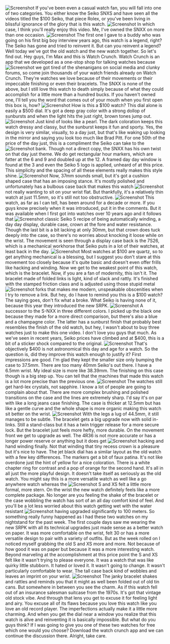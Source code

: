 ![Screenshot](screenshots/screenshot_10.png)
 If you've been even a casual watch fan, you will fall into one of two categories.  You either know the Seiko SNXS and have seen all the videos titled the $100 Seiko, that  piece Rolex, or you've been living in blissful ignorance of the glory that is this watch.
![Screenshot](screenshots/screenshot_20.png)
 In which case, I think you'll really enjoy this video.  Me, I've owned the SNXX on more than one occasion.
![Screenshot](screenshots/screenshot_30.png)
 The first one I gave to a buddy who was going on his first big boy interview years ago,  this watch is a legend, right?  The Seiko has gone and tried to reinvent it.  But can you reinvent a legend?  Well today we've got the old watch and the new watch together.  So let's find out.  Hey guys, I'm Max and this is Watch Crunch.  Watch Crunch is an app that we developed as a one-stop shop for talking watches because
![Screenshot](screenshots/screenshot_70.png)
 we got tired of the shenanigans on social media and clunky forums, so come join thousands  of your watch friends already on Watch Crunch.  They're watches we love because of their movements or their impeccable finishing or even  their bracelets.  The SNXX is none of the above, but I still love this watch to death simply because of  what they could accomplish for a little more than a hundred bucks.  If you haven't owned one, I'll tell you the word that comes out of your mouth when you  first open this box is, how?
![Screenshot](screenshots/screenshot_90.png)
 How is this a $100 watch?  This dial alone is easily a $500 dial.  It's got a deep gray color with a strong dollop of sunbursts and when the light hits  the just right, brown tones jump out.
![Screenshot](screenshots/screenshot_100.png)
 Just kind of looks like a pearl.  The dark coloration keeps this watch dressy and classy, but the sunburst keeps it fun  and sporty.  Yes, the design is very similar, visually, to a day just, but that's like waking up looking  in the mirror and saying you look too much like Brad Pitt.  For one 50th of the price of the day just, this is a compliment the Seiko can take to the
![Screenshot](screenshots/screenshot_130.png)
 bank.  Though not a direct copy, the SNXX has his own twist on that day just theme.  We do get rectangular hour markers, which are fatter at the 6 and 9 and doubled up at  the 12.  A framed day day window is found at the 3 and even the Seiko 5 logo is applied, unheard of  at this price.  This simplicity and the spacing of all these elements really makes this style shine.
![Screenshot](screenshots/screenshot_140.png)
 Now, 37mm sounds small, but it's got a cushion shaped case that has an imposing stance.  It's mostly polished and unfortunately has a bulbous case back that makes this watch
![Screenshot](screenshots/screenshot_150.png)
 not really wanting to sit on your wrist flat.  But thankfully, it's a relatively thin watch at just 11.5mm, so it's still not too obstructive.
![Screenshot](screenshots/screenshot_160.png)
 This watch, as far as I can tell, has been around for a decade or more.  If you guys know precisely when it was introduced, put it in the comments.  But it was available when I first got into watches over 10 years ago and it follows that
![Screenshot](screenshots/screenshot_170.png)
 classic Seiko 5 recipe of being automatically winding, a day day display, durable case,  crown at the fore and water resistance.  Though the last bit is a bit lacking at only 30mm, but that crown does tuck deeply into  the case, so there's no worries about knocking it loose while on the wrist.  The movement is seen through a display case back is the 7S26, which is a mechanical  workhorse that Seiko puts in a lot of their watches, at least back in the day.
![Screenshot](screenshots/screenshot_220.png)
 Most watches at $100 are quartz, so to get anything mechanical is a blessing, but I suggest  you don't stare at this movement too closely because it's quite basic and doesn't even  offer frills like hacking and winding.  Now we get to the weakest point of this watch, which is the bracelet.  Now, if you are a fan of modernity, this isn't it.  The bracelet made of folded links is light, kind of slack and rattly.  It's finished with the stamped friction class and is adjusted using those stupid metal
![Screenshot](screenshots/screenshot_230.png)
 forks that makes me modern, unspeakable obscenities when I try to remove a link.  But hey, do I have to remind you this is a $100 watch?  The saying goes, don't fix what a broke.  What Seiko is having none of it, because this year they introduced the new SRPK.
![Screenshot](screenshots/screenshot_260.png)
 A successor to the S-NXX in three different colors.  I picked up the black one because they made for a more direct comparison, but there's  also a blue and a champagne color.  The latter has a sunburst finish that probably best resembles the finish of the old watch,  but hey, I wasn't about to buy three watches just to make this one video.  I don't love you guys that much.  As we've seen in recent years, Seiko prices have climbed and at $400, this is a bit of  a sticker shock compared to the original.
![Screenshot](screenshots/screenshot_290.png)
 That's objectively $400 is not astronomical this day and age for a watch.  So the question is, did they improve this watch enough to justify it?  First impressions are good.  I'm glad they kept the smaller size only bumping the case to 37.5mm.  There are too many 40mm Seiko's out there.  I have a 6.5mm wrist.  My ideal size is more like 38.39mm.  The finishing on this case though is a big step up.  You can tell that the machines that made this watch is a lot more precise than the previous  one.
![Screenshot](screenshots/screenshot_320.png)
 The watches still get hard-lex crystals, not sapphire.  I know a lot of people are going to complain about that.  There are more complex brushing and polished transitions on the case and the lines are extremely  sharp.  I'd say it's on par with like a long jeans case finishing.  The case is thicker at 12.5mm but has like a gentle curve and the whole shape is more  organic making this watch sit better on the wrist.
![Screenshot](screenshots/screenshot_330.png)
 With the legs a lug of 44.5mm, it still manages to be subtle.  The bracelet gets a big upgrade now with solid in-links.  Still a stand-class but it has a twin trigger release for a more secure lock.  But the bracelet just feels more hefty, more durable.  On the movement front we get to upgrade as well.  The 4R36 is not more accurate or has a longer power reserve or anything but it does get
![Screenshot](screenshots/screenshot_370.png)
 hacking and hand winding finally.  Not that winding that tiny recess crown is a pleasure but it's nice to have.  The jet black dial has a similar layout as the old watch with a few key differences.  The markers get a bit of faux patina.  It's not like overdone just the hint of yellow for a nice coloration.  There is a white chapter ring for contrast and a pop of orange for the second hand.  It's all in all just the more playful design.  It doesn't take itself as seriously as the old watch.  You might say this is a more versatile watch as well like a go anywhere watch whereas the
![Screenshot](screenshots/screenshot_390.png)
 S and XS felt a little more formal, more stern.  On the wrist the new watch definitely feels like a more complete package.  No longer are you feeling the shake of the bracelet or the case wobbling the watch has  sort of an all day comfort kind of feel.  And you'll be a lot less worried about this watch getting wet with the water resistant
![Screenshot](screenshots/screenshot_420.png)
 having upgraded significantly to 100 meters.  So something really funny happened as I had these two watches on my nightstand for the  past week.  The first couple days saw me wearing the new SRPK with all its technical upgrades just  made sense as a better watch on paper.  It was more comfortable on the wrist, felt 30 or has a more versatile design to pair with  a variety of outfits.  But as the week rolled on I noticed myself grabbing the old S and XS more and more.  Not because of how good it was on paper but because it was a more interesting watch.  Beyond marveling at the accomplishment at this price point the S and XS felt like it  wasn't trying to please everyone.  It was a watch that was like quirky little stubborn.  It hated or loved it.  It wasn't going to change.  It wasn't particularly comfortable to wear.  The tall case back kind of wobbles and leaves an imprint on your wrist.
![Screenshot](screenshots/screenshot_500.png)
 The janky bracelet shakes and rattles and reminds you that it might as well been folded  out of old tin cans.  But somewhere in between you see the charm.  As if this watch fell out of an insurance salesman suitcase from the 1970s.  It's got that vintage old stock vibe.  And through that lens you get to excuse it for feeling light and airy.  You excuse all of its flaws because you love this watch like you love an old record player.  The imperfections actually make it a little more charming.  And when you get the dial near a window you realize that this watch is alive and reinventing  it is basically impossible.  But what do you guys think?  If I was going to give you one of these two watches for free which one would you choose?  Download the watch crunch app and we can continue the discussion there.  Alright, take care.